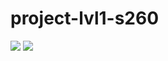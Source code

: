 # project-lvl1-s260

<a href="https://codeclimate.com/github/intknwn/project-lvl1-s260/maintainability"><img src="https://api.codeclimate.com/v1/badges/65a2301fd71f71b0c2c8/maintainability" /></a>
<a href="https://codeclimate.com/github/intknwn/project-lvl1-s260/test_coverage"><img src="https://api.codeclimate.com/v1/badges/65a2301fd71f71b0c2c8/test_coverage" /></a>
